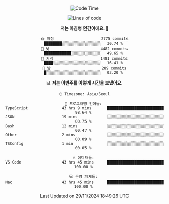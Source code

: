 <div align="center">

<br />

 <!--START_SECTION:waka-->
![Code Time](http://img.shields.io/badge/Code%20Time-3%2C660%20hrs%2031%20mins-blue)

![Lines of code](https://img.shields.io/badge/%EC%A0%80%EB%8A%94%20%EC%97%AC%ED%83%9C%EA%B9%8C%EC%A7%80%20-4.6%20million%20%EC%A4%84%EC%9D%98%20%EC%BD%94%EB%93%9C%EB%A5%BC%20%EC%9E%91%EC%84%B1%ED%96%88%EC%96%B4%EC%9A%94.-blue)

**저는 아침형 인간이에요. 🐤** 

```text
🌞 아침                     2775 commits        ████████░░░░░░░░░░░░░░░░░   30.74 % 
🌆 낮　                     4482 commits        ████████████░░░░░░░░░░░░░   49.65 % 
🌃 저녁                     1481 commits        ████░░░░░░░░░░░░░░░░░░░░░   16.41 % 
🌙 밤　                     289 commits         █░░░░░░░░░░░░░░░░░░░░░░░░   03.20 % 
```


📊 **저는 이번주를 이렇게 시간을 보냈어요.** 

```text
🕑︎ Timezone: Asia/Seoul

💬 프로그래밍 언어들: 
TypeScript               43 hrs 9 mins       █████████████████████████   98.64 % 
JSON                     19 mins             ░░░░░░░░░░░░░░░░░░░░░░░░░   00.75 % 
Bash                     12 mins             ░░░░░░░░░░░░░░░░░░░░░░░░░   00.47 % 
Other                    2 mins              ░░░░░░░░░░░░░░░░░░░░░░░░░   00.09 % 
TSConfig                 1 min               ░░░░░░░░░░░░░░░░░░░░░░░░░   00.05 % 

🔥 에디터들: 
VS Code                  43 hrs 45 mins      █████████████████████████   100.00 % 

💻 운영 체제들: 
Mac                      43 hrs 45 mins      █████████████████████████   100.00 % 
```


 Last Updated on 29/11/2024 18:49:26 UTC
<!--END_SECTION:waka-->

</div>
